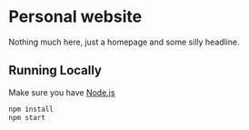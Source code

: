 # Personal website

Nothing much here, just a homepage and some silly headline.

## Running Locally

Make sure you have [Node.js](http://nodejs.org/)

```sh
npm install
npm start
```